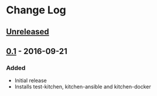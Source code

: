 # Change Log #

## [Unreleased] ##

## [0.1] - 2016-09-21 ##

### Added ###

  - Initial release
  - Installs test-kitchen, kitchen-ansible and kitchen-docker

[Unreleased]: https://github.com/rfhayashi/ansible-docker-vagrant/compare/0.1...HEAD
[0.1]: https://github.com/rfhayashi/ansible-docker-vagrant/compare/c18747792a6dc7a4cf6553dfa6071609e5d93fed...0.1